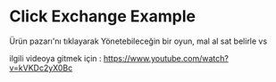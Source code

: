 # Click Exchange Example 
Ürün pazarı'nı tıklayarak Yönetebileceğin bir oyun, mal al sat belirle vs

ilgili videoya gitmek için : https://www.youtube.com/watch?v=kVKDc2yX0Bc
